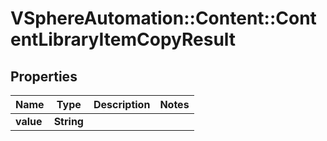 # VSphereAutomation::Content::ContentLibraryItemCopyResult

## Properties
Name | Type | Description | Notes
------------ | ------------- | ------------- | -------------
**value** | **String** |  | 


